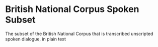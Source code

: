 # British National Corpus Spoken Subset
The subset of the British National Corpus that is transcribed unscripted spoken dialogue, in plain text 

